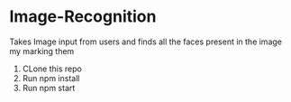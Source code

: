 # Image-Recognition
Takes Image input from users and finds all the faces present in the image my marking them

1. CLone this repo
2. Run npm install
3. Run npm start
